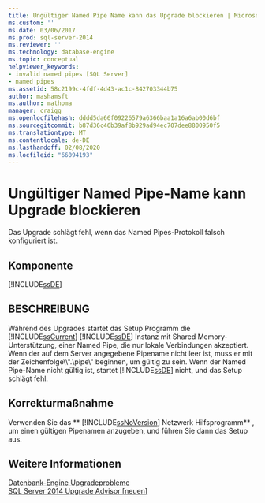 ```yaml
---
title: Ungültiger Named Pipe Name kann das Upgrade blockieren | Microsoft-Dokumentation
ms.custom: ''
ms.date: 03/06/2017
ms.prod: sql-server-2014
ms.reviewer: ''
ms.technology: database-engine
ms.topic: conceptual
helpviewer_keywords:
- invalid named pipes [SQL Server]
- named pipes
ms.assetid: 58c2199c-4fdf-4d43-ac1c-842703344b75
author: mashamsft
ms.author: mathoma
manager: craigg
ms.openlocfilehash: dddd5da66f09226579a6366baa1a16a6ab00d6bf
ms.sourcegitcommit: b87d36c46b39af8b929ad94ec707dee8800950f5
ms.translationtype: MT
ms.contentlocale: de-DE
ms.lasthandoff: 02/08/2020
ms.locfileid: "66094193"
---
```

# <a name="invalid-named-pipe-name-can-block-upgrade"></a>Ungültiger Named Pipe-Name kann Upgrade blockieren
  Das Upgrade schlägt fehl, wenn das Named Pipes-Protokoll falsch konfiguriert ist.  
  
## <a name="component"></a>Komponente  
 [!INCLUDE[ssDE](../../includes/ssde-md.md)]  
  
## <a name="description"></a>BESCHREIBUNG  
 Während des Upgrades startet das Setup Programm die [!INCLUDE[ssCurrent](../../includes/sscurrent-md.md)] [!INCLUDE[ssDE](../../includes/ssde-md.md)] Instanz mit Shared Memory-Unterstützung, einer Named Pipe, die nur lokale Verbindungen akzeptiert. Wenn der auf dem Server angegebene Pipename nicht leer ist, muss er mit der Zeichenfolge\\\\".\pipe\\" beginnen, um gültig zu sein. Wenn der Named Pipe-Name nicht gültig ist, startet [!INCLUDE[ssDE](../../includes/ssde-md.md)] nicht, und das Setup schlägt fehl.  
  
## <a name="corrective-action"></a>Korrekturmaßnahme  
 Verwenden Sie das ** [!INCLUDE[ssNoVersion](../../includes/ssnoversion-md.md)] Netzwerk Hilfsprogramm** , um einen gültigen Pipenamen anzugeben, und führen Sie dann das Setup aus.  
  
## <a name="see-also"></a>Weitere Informationen  
 [Datenbank-Engine Upgradeprobleme](../../../2014/sql-server/install/database-engine-upgrade-issues.md)   
 [SQL Server 2014 Upgrade Advisor &#91;neuen&#93;](sql-server-2014-upgrade-advisor.md)  
  
  
